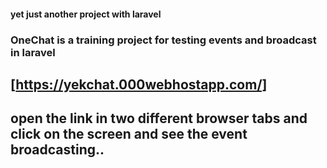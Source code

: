 #### yet just another project with laravel

### OneChat is a training project for testing events and broadcast in laravel

## [https://yekchat.000webhostapp.com/]

## open the link in two different browser tabs and click on the screen and see the event broadcasting..
